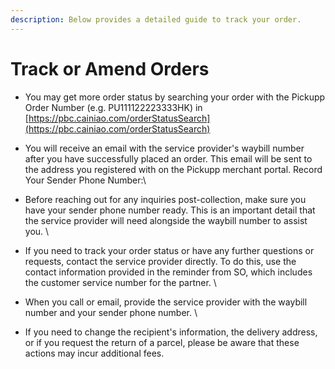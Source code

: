 ```yaml
---
description: Below provides a detailed guide to track your order.
---
```


# Track or Amend Orders

*   You may get more order status by searching your order with the Pickupp Order Number (e.g. PU111122223333HK) in [https://pbc.cainiao.com/orderStatusSearch](https://pbc.cainiao.com/orderStatusSearch)


* You will receive an email with the service provider's waybill number after you have successfully placed an order. This email will be sent to the address you registered with on the Pickupp merchant portal. Record Your Sender Phone Number:\

* Before reaching out for any inquiries post-collection, make sure you have your sender phone number ready. This is an important detail that the service provider will need alongside the waybill number to assist you. \

* If you need to track your order status or have any further questions or requests, contact the service provider directly. To do this, use the contact information provided in the reminder from SO, which includes the customer service number for the partner. \

* When you call or email, provide the service provider with the waybill number and your sender phone number. \

* If you need to change the recipient's information, the delivery address, or if you request the return of a parcel, please be aware that these actions may incur additional fees.
